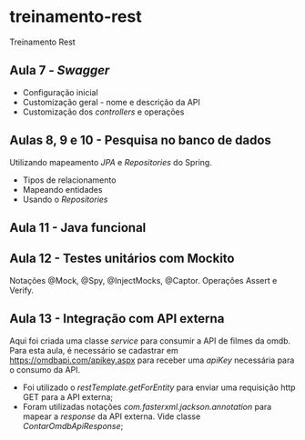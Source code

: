 # treinamento-rest
Treinamento Rest

## Aula 7 - *Swagger*
  * Configuração inicial
  * Customização geral - nome e descrição da API
  * Customização dos *controllers* e operações

## Aulas 8, 9 e 10 - Pesquisa no banco de dados

Utilizando mapeamento *JPA* e *Repositories* do Spring.

 * Tipos de relacionamento
 * Mapeando entidades
 * Usando o *Repositories*

## Aula 11 - Java funcional

## Aula 12 - Testes unitários com Mockito

Notações @Mock, @Spy, @InjectMocks, @Captor.
Operações Assert e Verify.

## Aula 13 - Integração com API externa

Aqui foi criada uma classe *service* para consumir a API de filmes da omdb. Para esta 
aula, é necessário se cadastrar em https://omdbapi.com/apikey.aspx para receber uma 
*apiKey* necessária para o consumo da API.

 * Foi utilizado o *restTemplate.getForEntity* para enviar uma requisição http GET para 
   a API externa;
 * Foram utilizadas notações *com.fasterxml.jackson.annotation* para mapear a *response* 
   da API externa. Vide classe *ContarOmdbApiResponse*;

